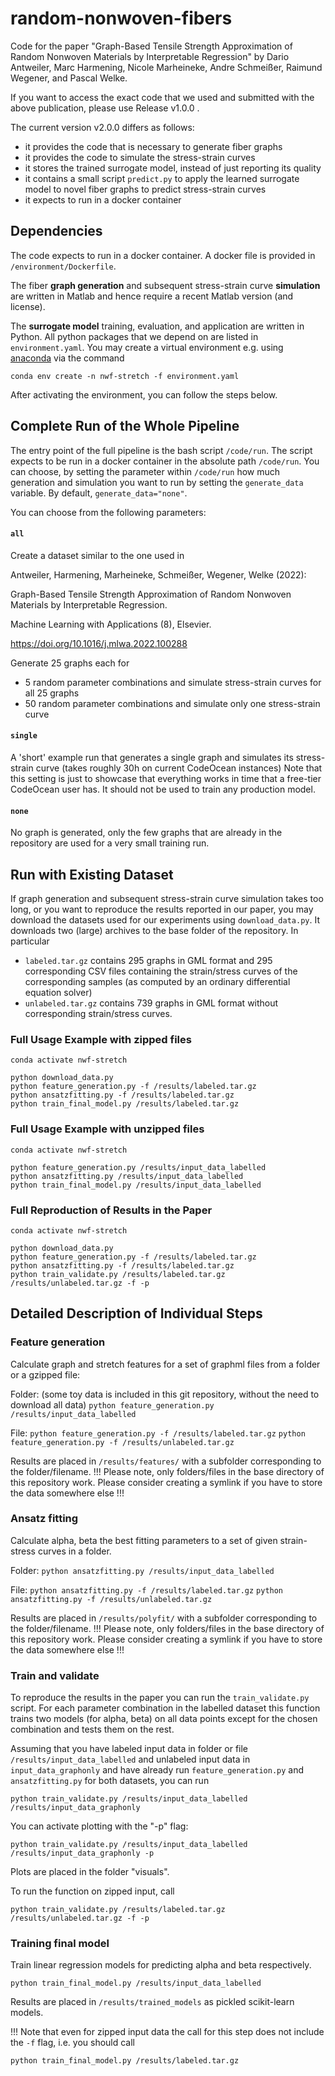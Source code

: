 # random-nonwoven-fibers
Code for the paper "Graph-Based Tensile Strength Approximation of Random Nonwoven Materials by Interpretable Regression" by Dario Antweiler, Marc Harmening, Nicole Marheineke, Andre Schmeißer, Raimund Wegener, and Pascal Welke.

If you want to access the exact code that we used and submitted with the above publication, please use Release v1.0.0 .

The current version v2.0.0 differs as follows:
- it provides the code that is necessary to generate fiber graphs 
- it provides the code to simulate the stress-strain curves
- it stores the trained surrogate model, instead of just reporting its quality
- it contains a small script ```predict.py``` to apply the learned surrogate model to novel fiber graphs to predict stress-strain curves 
- it expects to run in a docker container


## Dependencies

The code expects to run in a docker container. A docker file is provided in ```/environment/Dockerfile```.

The fiber __graph generation__ and subsequent stress-strain curve __simulation__ are written in Matlab and hence require a recent Matlab version (and license).

The __surrogate model__ training, evaluation, and application are written in Python.
All python packages that we depend on are listed in ```environment.yaml```. 
You may create a virtual environment e.g. using [anaconda](https://anaconda.org) via the command

```conda env create -n nwf-stretch -f environment.yaml```

After activating the environment, you can follow the steps below.


## Complete Run of the Whole Pipeline
The entry point of the full pipeline is the bash script ```/code/run```.
The script expects to be run in a docker container in the absolute path ```/code/run```.
You can choose, by setting the parameter within ```/code/run``` how much generation and simulation you want to run by setting the ```generate_data``` variable. By default, ```generate_data="none"```.

You can choose from the following parameters:

#### ```all```
Create a dataset similar to the one used in 

Antweiler, Harmening, Marheineke, Schmeißer, Wegener, Welke (2022):

Graph-Based Tensile Strength Approximation of Random Nonwoven Materials by Interpretable Regression.

Machine Learning with Applications (8), Elsevier.

https://doi.org/10.1016/j.mlwa.2022.100288 

Generate 25 graphs each for 
  - 5 random parameter combinations and simulate stress-strain curves for all 25 graphs
  - 50 random parameter combinations and simulate only one stress-strain curve 

#### ```single```
A 'short' example run that generates a single graph and simulates its stress-strain curve
(takes roughly 30h on current CodeOcean instances)
Note that this setting is just to showcase that everything works in time that a free-tier CodeOcean user has. 
It should not be used to train any production model.


#### ```none```
No graph is generated, only the few graphs that are already in the repository are used for a very small training run.


## Run with Existing Dataset
If graph generation and subsequent stress-strain curve simulation takes too long, or you want to reproduce the results reported in our paper, you may download the datasets used for our experiments using ```download_data.py```. 
It downloads two (large) archives to the base folder of the repository.
In particular
- ```labeled.tar.gz``` contains 295 graphs in GML format and 295 corresponding CSV files containing the strain/stress curves of the corresponding samples (as computed by an ordinary differential equation solver) 
- ```unlabeled.tar.gz``` contains 739 graphs in GML format without corresponding strain/stress curves.


### Full Usage Example with zipped files
```
conda activate nwf-stretch

python download_data.py
python feature_generation.py -f /results/labeled.tar.gz
python ansatzfitting.py -f /results/labeled.tar.gz
python train_final_model.py /results/labeled.tar.gz
```

### Full Usage Example with unzipped files
```
conda activate nwf-stretch

python feature_generation.py /results/input_data_labelled
python ansatzfitting.py /results/input_data_labelled
python train_final_model.py /results/input_data_labelled
```

### Full Reproduction of Results in the Paper
```
conda activate nwf-stretch

python download_data.py
python feature_generation.py -f /results/labeled.tar.gz
python ansatzfitting.py -f /results/labeled.tar.gz
python train_validate.py /results/labeled.tar.gz /results/unlabeled.tar.gz -f -p
```

## Detailed Description of Individual Steps

### Feature generation
Calculate graph and stretch features for a set of graphml files from a folder or a gzipped file:

Folder: (some toy data is included in this git repository, without the need to download all data)
```python feature_generation.py /results/input_data_labelled```

File:
```python feature_generation.py -f /results/labeled.tar.gz```
```python feature_generation.py -f /results/unlabeled.tar.gz```


Results are placed in ```/results/features/``` with a subfolder corresponding to the folder/filename. 
!!! Please note, only folders/files in the base directory of this repository work. Please consider creating a symlink if you have to store the data somewhere else !!! 

### Ansatz fitting
Calculate alpha, beta the best fitting parameters to a set of given strain-stress curves in a folder.

Folder:
```python ansatzfitting.py /results/input_data_labelled```

File:
```python ansatzfitting.py -f /results/labeled.tar.gz```
```python ansatzfitting.py -f /results/unlabeled.tar.gz```

Results are placed in ```/results/polyfit/``` with a subfolder corresponding to the folder/filename. 
!!! Please note, only folders/files in the base directory of this repository work. Please consider creating a symlink if you have to store the data somewhere else !!! 

### Train and validate

To reproduce the results in the paper you can run the ```train_validate.py``` script. For each parameter combination in the labelled dataset this function trains two models (for alpha, beta) on all data points except for the chosen combination and tests them on the rest.

Assuming that you have labeled input data in folder or file ```/results/input_data_labelled``` and unlabeled input data in ```input_data_graphonly``` and have already run ```feature_generation.py``` and ```ansatzfitting.py``` for both datasets, you can run

```python train_validate.py /results/input_data_labelled /results/input_data_graphonly```

You can activate plotting with the "-p" flag:

```python train_validate.py /results/input_data_labelled /results/input_data_graphonly -p```

Plots are placed in the folder "visuals".

To run the function on zipped input, call

```python train_validate.py /results/labeled.tar.gz /results/unlabeled.tar.gz -f -p```


### Training final model

Train linear regression models for predicting alpha and beta respectively.

```python train_final_model.py /results/input_data_labelled``` 

Results are placed in ```/results/trained_models``` as pickled scikit-learn models.

!!! Note that even for zipped input data the call for this step does not include the ```-f``` flag, i.e. you should call

```python train_final_model.py /results/labeled.tar.gz```